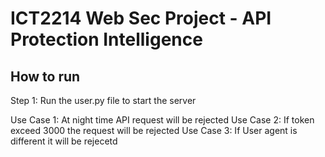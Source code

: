 # ICT2214 Web Sec Project - API Protection Intelligence

## How to run

Step 1: Run the user.py file to start the server

Use Case 1: At night time API request will be rejected
Use Case 2: If token exceed 3000 the request will be rejected
Use Case 3: If User agent is different it will be rejecetd
